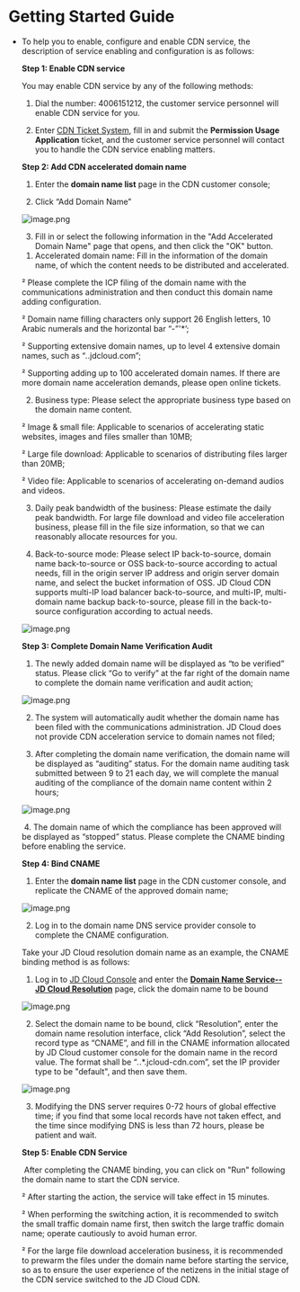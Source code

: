 # Getting Started Guide

- To help you to enable, configure and enable CDN service, the description of service enabling and configuration is as follows:

   **Step 1: Enable CDN service**

  You may enable CDN service by any of the following methods:

  1. Dial the number: 4006151212, the customer service personnel will enable CDN service for you.

  2. Enter [CDN Ticket System](https://uc.jdcloud.com/myorder/form?cateId=3&questionId=20), fill in and submit the **Permission Usage Application** ticket, and the customer service personnel will contact you to handle the CDN service enabling matters.

   **Step 2: Add CDN accelerated domain name**

  1. Enter the **domain name list** page in the CDN customer console;

  2. Click “Add Domain Name”           

  ![image.png](https://img1.jcloudcs.com/cms/2c5c61ed-968d-46cd-bb04-7ece86b1993120180423140715.png)

  3. Fill in or select the following information in the "Add Accelerated Domain Name" page that opens, and then click the "OK" button.

  1) Accelerated domain name: Fill in the information of the domain name, of which the content needs to be distributed and accelerated.

  ²  Please complete the ICP filing of the domain name with the communications administration and then conduct this domain name adding configuration.

  ²  Domain name filling characters only support 26 English letters, 10 Arabic numerals and the horizontal bar “-”'*’;

  ²  Supporting extensive domain names, up to level 4 extensive domain names, such as “*.*.jdcloud.com”;

  ²  Supporting adding up to 100 accelerated domain names. If there are more domain name acceleration demands, please open online tickets.

  2) Business type: Please select the appropriate business type based on the domain name content.

  ²  Image & small file: Applicable to scenarios of accelerating static websites, images and files smaller than 10MB;

  ²  Large file download: Applicable to scenarios of distributing files larger than 20MB;

  ²  Video file: Applicable to scenarios of accelerating on-demand audios and videos.

  3) Daily peak bandwidth of the business: Please estimate the daily peak bandwidth. For large file download and video file acceleration business, please fill in the file size information, so that we can reasonably allocate resources for you.

   4) Back-to-source mode: Please select IP back-to-source, domain name back-to-source or OSS back-to-source according to actual needs, fill in the origin server IP address and origin server domain name, and select the bucket information of OSS. JD Cloud CDN supports multi-IP load balancer back-to-source, and multi-IP, multi-domain name backup back-to-source, please fill in the back-to-source configuration according to actual needs.

  ![image.png](https://img1.jcloudcs.com/cms/592cae81-fc1b-43ed-889a-9ebc26d73ab720180423141227.png)   

  **Step 3: Complete Domain Name Verification Audit**

  1. The newly added domain name will be displayed as “to be verified” status. Please click “Go to verify” at the far right of the domain name to complete the domain name verification and audit action;     

  ![image.png](https://img1.jcloudcs.com/cms/eef505c1-aec4-4b58-8a03-541cfafab01820180423141306.png)

  2. The system will automatically audit whether the domain name has been filed with the communications administration. JD Cloud does not provide CDN acceleration service to domain names not filed;

  3. After completing the domain name verification, the domain name will be displayed as “auditing” status. For the domain name auditing task submitted between 9 to 21 each day, we will complete the manual auditing of the compliance of the domain name content within 2 hours;

  ![image.png](https://img1.jcloudcs.com/cms/e850171d-8d27-4ed2-8eca-0de0f5f1a09320180423141412.png)

  ​            4. The domain name of which the compliance has been approved will be displayed as “stopped” status. Please complete the CNAME binding before enabling the service.

  **Step 4: Bind CNAME**

  1. Enter the **domain name list** page in the CDN customer console, and replicate the CNAME of the approved domain name;

  ![image.png](https://img1.jcloudcs.com/cms/3eb6b1f9-f6d3-49c1-a068-00e76009c93f20180423141523.png)

  2. Log in to the domain name DNS service provider console to complete the CNAME configuration.

  Take your JD Cloud resolution domain name as an example, the CNAME binding method is as follows:

  1) Log in to [JD Cloud Console](https://www.jdcloud.com/index) and enter the [**Domain Name Service--JD Cloud Resolution**](https://dns-console.jdcloud.com/list) page, click the domain name to be bound

  ![image.png](https://img1.jcloudcs.com/cms/ae21571d-831b-49e2-bea1-be9661afa2d720180423141627.png)

  2) Select the domain name to be bound, click “Resolution”, enter the domain name resolution interface, click “Add Resolution”, select the record type as “CNAME”, and fill in the CNAME information allocated by JD Cloud customer console for the domain name in the record value. The format shall be “*.*.*.jcloud-cdn.com”, set the IP provider type to be "default", and then save them.

  ![image.png](https://img1.jcloudcs.com/cms/3ddf1f01-aafd-4a3f-a9d9-0ad7ab8ac4a820180320194422.png)

  3. Modifying the DNS server requires 0-72 hours of global effective time; if you find that some local records have not taken effect, and the time since modifying DNS is less than 72 hours, please be patient and wait.

  **Step 5: Enable CDN Service**

  ​           After completing the CNAME binding, you can click on "Run" following the domain name to start the CDN service.

  ²  After starting the action, the service will take effect in 15 minutes.

  ²  When performing the switching action, it is recommended to switch the small traffic domain name first, then switch the large traffic domain name; operate cautiously to avoid human error.

  ²  For the large file download acceleration business, it is recommended to prewarm the files under the domain name before starting the service, so as to ensure the user experience of the netizens in the initial stage of the CDN service switched to the JD Cloud CDN.

   

